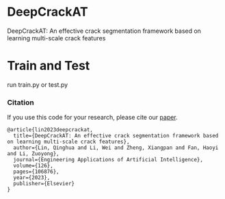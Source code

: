 # DeepCrackAT
DeepCrackAT: An effective crack segmentation framework based on learning multi-scale crack features

# Train and Test
run train.py or test.py

### Citation
If you use this code for your research, please cite our [paper](https://arxiv.org/pdf/2007.15651).
```
@article{lin2023deepcrackat,
  title={DeepCrackAT: An effective crack segmentation framework based on learning multi-scale crack features},
  author={Lin, Qinghua and Li, Wei and Zheng, Xiangpan and Fan, Haoyi and Li, Zuoyong},
  journal={Engineering Applications of Artificial Intelligence},
  volume={126},
  pages={106876},
  year={2023},
  publisher={Elsevier}
}
```
